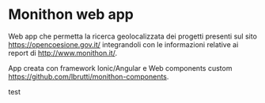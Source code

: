 # Monithon web app

Web app che permetta la ricerca geolocalizzata dei progetti presenti sul sito https://opencoesione.gov.it/ integrandoli con 
le informazioni relative ai report di http://www.monithon.it/.

App creata con framework Ionic/Angular e Web components custom https://github.com/lbrutti/monithon-components.

test
